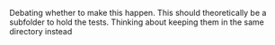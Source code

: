 Debating whether to make this happen. This should theoretically be a subfolder to hold the tests. Thinking about keeping them in the same directory instead

